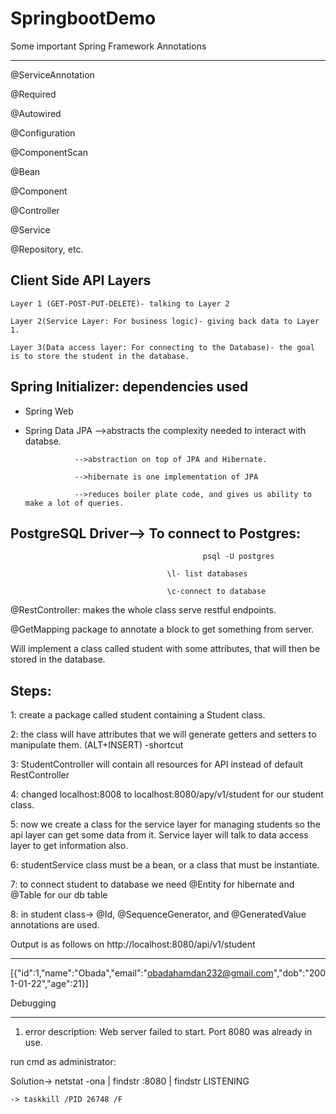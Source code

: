 # SpringbootDemo
 
 Some important Spring Framework Annotations
 
--------------------------------------------

@ServiceAnnotation

@Required

@Autowired

@Configuration

@ComponentScan

@Bean

@Component

@Controller

@Service

@Repository, etc.


Client Side API Layers
-------------

    Layer 1 (GET-POST-PUT-DELETE)- talking to Layer 2 

    Layer 2(Service Layer: For business logic)- giving back data to Layer 1. 
    
    Layer 3(Data access layer: For connecting to the Database)- the goal is to store the student in the database.

Spring Initializer: dependencies used
-------------------------------------
- Spring Web

- Spring Data JPA
                 -->abstracts the complexity needed to interact with databse.

                 -->abstraction on top of JPA and Hibernate.
		 
                 -->hibernate is one implementation of JPA
		 
                 -->reduces boiler plate code, and gives us ability to make a lot of queries.
		 
 PostgreSQL Driver--> To connect to Postgres: 
----------------------------------------------
                                               psql -U postgres

		                               \l- list databases
		       
		                               \c-connect to database	 

@RestController: makes the whole class serve restful endpoints.


@GetMapping package to annotate a block to get something from server.


Will implement a class called student with some attributes, that will then be stored in the database.

Steps:
------
1: create a package called student containing a Student class.

2: the class will have attributes that we will generate getters and setters to manipulate them. (ALT+INSERT) -shortcut

3: StudentController will contain all resources for API instead of default RestController

4: changed localhost:8008 to localhost:8080/apy/v1/student for our student class.

5: now we create a class for the service layer for managing students so the api layer can get some data from it. Service layer will talk to data
   access layer to get information also. 
   
6: studentService class must be a bean, or a class that must be instantiate. 

7: to connect student to database we need @Entity for hibernate and @Table for our db table 

8: in student class-> @Id, @SequenceGenerator, and @GeneratedValue annotations are used.


Output is as follows on http://localhost:8080/api/v1/student

-------------------------------------------------------------

[{"id":1,"name":"Obada","email":"obadahamdan232@gmail.com","dob":"2001-01-22","age":21}]


Debugging

----------
1) error description: Web server failed to start. Port 8080 was already in use.

run cmd as administrator:

Solution-> netstat -ona | findstr :8080 | findstr LISTENING

	-> taskkill /PID 26748 /F 
